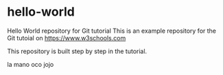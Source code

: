 # hello-world
Hello World repository for Git tutorial
This is an example repository for the Git tutoial on https://www.w3schools.com

This repository is built step by step in the tutorial.

la mano oco jojo
